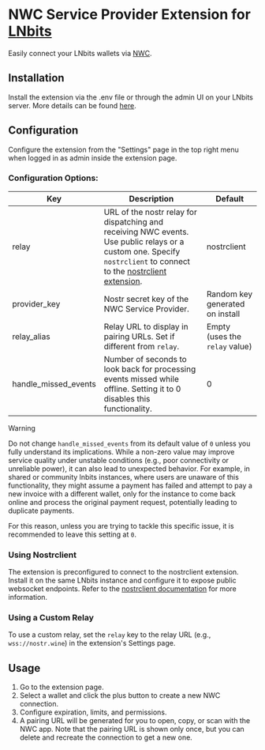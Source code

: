 # NWC Service Provider Extension for [LNbits](https://github.com/lnbits/lnbits)

Easily connect your LNbits wallets via [NWC](https://nwc.dev/).

## Installation

Install the extension via the .env file or through the admin UI on your LNbits server. More details can be found [here](https://github.com/lnbits/lnbits/wiki/LNbits-Extensions).

## Configuration

Configure the extension from the "Settings" page in the top right menu when logged in as admin inside the extension page.

### Configuration Options:

| Key          | Description                                                                                                                                                                                                 | Default                         |
| ------------ | ----------------------------------------------------------------------------------------------------------------------------------------------------------------------------------------------------------- | ------------------------------- |
| relay        | URL of the nostr relay for dispatching and receiving NWC events. Use public relays or a custom one. Specify `nostrclient` to connect to the [nostrclient extension](https://github.com/lnbits/nostrclient). | nostrclient                     |
| provider_key | Nostr secret key of the NWC Service Provider.                                                                                                                                                               | Random key generated on install |
| relay_alias  | Relay URL to display in pairing URLs. Set if different from `relay`.                                                                                                                                        | Empty (uses the `relay` value)  |
| handle_missed_events | Number of seconds to look back for processing events missed while offline. Setting it to 0 disables this functionality. | 0 |


> [!WARNING]
>
> Do not change `handle_missed_events` from its default value of `0` unless you fully understand its implications.
> While a non-zero value may improve service quality under unstable conditions (e.g., poor connectivity or unreliable power), it can also lead to unexpected behavior. 
> For example, in shared or community lnbits instances, where users are unaware of this functionality, they might assume a payment has failed and attempt to pay a new invoice with a different wallet, only for the instance to come back online and process the original payment request, potentially leading to duplicate payments.
>
> For this reason, unless you are trying to tackle this specific issue, it is recommended to leave this setting at `0`.


### Using Nostrclient

The extension is preconfigured to connect to the nostrclient extension. Install it on the same LNbits instance and configure it to expose public websocket endpoints. Refer to the [nostrclient documentation](https://github.com/lnbits/nostrclient) for more information.

### Using a Custom Relay

To use a custom relay, set the `relay` key to the relay URL (e.g., `wss://nostr.wine`) in the extension's Settings page.

## Usage

1. Go to the extension page.
2. Select a wallet and click the plus button to create a new NWC connection.
3. Configure expiration, limits, and permissions.
4. A pairing URL will be generated for you to open, copy, or scan with the NWC app. Note that the pairing URL is shown only once, but you can delete and recreate the connection to get a new one.
